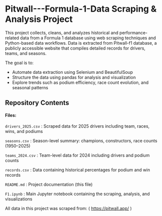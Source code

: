 # Pitwall---Formula-1-Data Scraping & Analysis Project

This project collects, cleans, and analyzes historical and performance-related data from a Formula 1 database using web scraping techniques and Python-based data workflows. Data is extracted from Pitwall-f1 database, a publicly accessible website that compiles detailed records for drivers, teams, and seasons.

The goal is to:
- Automate data extraction using Selenium and BeautifulSoup
- Structure the data using pandas for analysis and visualization
- Explore trends such as podium efficiency, race count evolution, and seasonal patterns



## Repository Contents
#### Files:
`drivers_2025.csv` : Scraped data for 2025 drivers including team, races, wins, and podiums

`seasons.csv`      : Season-level summary: champions, constructors, race counts (1950–2025)

`teams_2024.csv`   : Team-level data for 2024 including drivers and podium counts 

`records.csv`      : Data containing historical percentages for podium and win records 

`README.md`        : Project documentation (this file)  

`F1.ipynb`         : Main Jupyter notebook containing the scraping, analysis, and visualizations 

All data in this project was scraped from:  ( https://pitwall.app/ )
